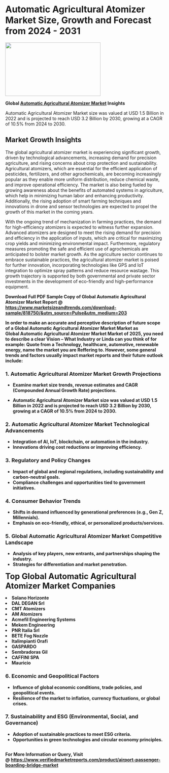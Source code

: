 <H1>Automatic Agricultural Atomizer Market Size, Growth and Forecast from 2024 - 2031</H1><img class="aligncenter size-medium wp-image-584254" src="https://thirdeyenews.in/wp-content/uploads/2024/09/Global-Market-Research-300x168.jpeg" alt="" width="300" height="168" /><p><strong>Global&nbsp;<a href="https://www.marketsizeandtrends.com/download-sample/818750/&amp;utm_source=Pulse&amp;utm_medium=203">Automatic Agricultural Atomizer Market</a> Insights</strong></p><p>Automatic Agricultural Atomizer Market size was valued at USD 1.5 Billion in 2022 and is projected to reach USD 3.2 Billion by 2030, growing at a CAGR of 10.5% from 2024 to 2030.</p><p><h2>Market Growth Insights</h2> <p>The global agricultural atomizer market is experiencing significant growth, driven by technological advancements, increasing demand for precision agriculture, and rising concerns about crop protection and sustainability. Agricultural atomizers, which are essential for the efficient application of pesticides, fertilizers, and other agrochemicals, are becoming increasingly popular as they enable more uniform distribution, reduce chemical waste, and improve operational efficiency. The market is also being fueled by growing awareness about the benefits of automated systems in agriculture, which help in minimizing human labor and enhancing productivity. Additionally, the rising adoption of smart farming techniques and innovations in drone and sensor technologies are expected to propel the growth of this market in the coming years.</p> <p><strong></strong></p> <p>With the ongoing trend of mechanization in farming practices, the demand for high-efficiency atomizers is expected to witness further expansion. Advanced atomizers are designed to meet the rising demand for precision and efficiency in the application of inputs, which are critical for maximizing crop yields and minimizing environmental impact. Furthermore, regulatory measures promoting the safe and efficient use of agrochemicals are anticipated to bolster market growth. As the agriculture sector continues to embrace sustainable practices, the agricultural atomizer market is poised for further innovation, incorporating technologies like GPS and IoT integration to optimize spray patterns and reduce resource wastage. This growth trajectory is supported by both governmental and private sector investments in the development of eco-friendly and high-performance equipment. <p><strong></p><p><span class=""><strong>Download Full PDF Sample Copy of Global Automatic Agricultural Atomizer Market Report</strong> @ <a href="https://www.marketsizeandtrends.com/download-sample/818750/&amp;utm_source=Pulse&amp;utm_medium=203" target="_blank">https://www.marketsizeandtrends.com/download-sample/818750/&amp;utm_source=Pulse&amp;utm_medium=203</a></span></p><p>In order to make an accurate and perceptive description of future scope of a Global&nbsp;Automatic Agricultural Atomizer Market Market as Global&nbsp;Automatic Agricultural Atomizer Market Market of 2025, you need to describe a clear Vision &ndash; What Industry or Linda can you think of for example: Quote from a Technology, healthcare, automotive, renewable energy, name the market you are Reffering to. However, some general trends and factors usually impact market reports and their future outlook include:</p><h3>1.&nbsp;<strong>Automatic Agricultural Atomizer Market Growth Projections</strong></h3><ul><li>Examine market size trends, revenue estimates and CAGR (Compounded Annual Growth Rate) projections.</li><li><p>Automatic Agricultural Atomizer Market size was valued at USD 1.5 Billion in 2022 and is projected to reach USD 3.2 Billion by 2030, growing at a CAGR of 10.5% from 2024 to 2030.</p></li></ul><h3>2.&nbsp;<strong>Automatic Agricultural Atomizer Market Technological Advancements</strong></h3><ul><li>Integration of AI, IoT, blockchain, or automation in the industry.</li><li>Innovations driving cost reductions or improving efficiency.</li></ul><h3>3.&nbsp;<strong>Regulatory and Policy Changes</strong></h3><ul><li>Impact of global and regional regulations, including sustainability and carbon-neutral goals.</li><li>Compliance challenges and opportunities tied to government initiatives.</li></ul><h3>4.&nbsp;<strong>Consumer Behavior Trends</strong></h3><ul><li>Shifts in demand influenced by generational preferences (e.g., Gen Z, Millennials).</li><li>Emphasis on eco-friendly, ethical, or personalized products/services.</li></ul><h3>5.&nbsp;<strong>Global Automatic Agricultural Atomizer Market Competitive Landscape</strong></h3><ul><li>Analysis of key players, new entrants, and partnerships shaping the industry.</li><li>Strategies for differentiation and market penetration.</li></ul><p data-pm-slice="1 1 []"><span style="color: inherit; font-family: inherit; font-size: 25px;">Top Global Automatic Agricultural Atomizer Market Companies</span></p><div class="" data-test-id=""><p><li>Solano Horizonte</li><li> DAL DEGAN Srl</li><li> CMT Atomizers</li><li> AM Atomizers</li><li> Acmefil Engineering Systems</li><li> Mekem Engineering</li><li> PNR Italia Srl</li><li> BETE Fog Nozzle</li><li> Italimpianti Orafi</li><li> GASPARDO</li><li> Sembradoras Gil</li><li> CAFFINI SPA</li><li> Mauricio</li></p></div><h3>6.&nbsp;<strong>Economic and Geopolitical Factors</strong></h3><ul><li>Influence of global economic conditions, trade policies, and geopolitical events.</li><li>Resilience of the market to inflation, currency fluctuations, or global crises.</li></ul><h3>7.&nbsp;<strong>Sustainability and ESG (Environmental, Social, and Governance)</strong></h3><ul><li>Adoption of sustainable practices to meet ESG criteria.</li><li>Opportunities in green technologies and circular economy principles.</li></ul><h2><strong style="font-size: 14px;">For More Information or Query, Visit @&nbsp;</strong><a style="background-color: #ffffff; font-size: 14px;" href="https://www.marketsizeandtrends.com/report/automatic-agricultural-atomizer-market/" target="_blank">https://www.verifiedmarketreports.com/product/airport-passenger-boarding-bridge-market</a></h2>
